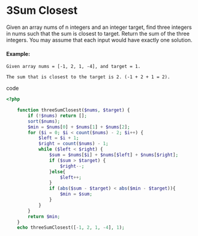# 3Sum Closest
Given an array nums of n integers and an integer target, find three integers in nums such that the sum is closest to target. Return the sum of the three integers. You may assume that each input would have exactly one solution.

#### Example:
```
Given array nums = [-1, 2, 1, -4], and target = 1.

The sum that is closest to the target is 2. (-1 + 2 + 1 = 2).
```
code
```php
<?php

    function threeSumClosest($nums, $target) {
        if (!$nums) return [];
        sort($nums);
        $min = $nums[0] + $nums[1] + $nums[2];
        for ($i = 0; $i < count($nums) - 2; $i++) {
            $left = $i + 1;
            $right = count($nums) - 1;
            while ($left < $right) {
                $sum = $nums[$i] + $nums[$left] + $nums[$right];
                if ($sum > $target) {
                    $right--;
                }else{
                    $left++;
                }
                if (abs($sum - $target) < abs($min - $target)){
                    $min = $sum;
                }
            }
        }
        return $min;
    }
    echo threeSumClosest([-1, 2, 1, -4], 1);

```